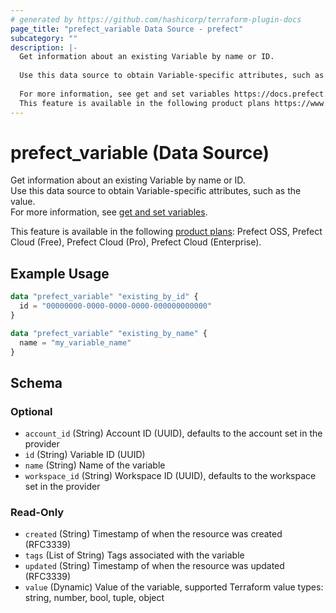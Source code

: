 ```yaml
---
# generated by https://github.com/hashicorp/terraform-plugin-docs
page_title: "prefect_variable Data Source - prefect"
subcategory: ""
description: |-
  Get information about an existing Variable by name or ID.
  
  Use this data source to obtain Variable-specific attributes, such as the value.
  
  For more information, see get and set variables https://docs.prefect.io/v3/develop/variables.
  This feature is available in the following product plans https://www.prefect.io/pricing: Prefect OSS, Prefect Cloud (Free), Prefect Cloud (Pro), Prefect Cloud (Enterprise).
---
```


# prefect_variable (Data Source)

Get information about an existing Variable by name or ID.
<br>
Use this data source to obtain Variable-specific attributes, such as the value.
<br>
For more information, see [get and set variables](https://docs.prefect.io/v3/develop/variables).


This feature is available in the following [product plans](https://www.prefect.io/pricing): Prefect OSS, Prefect Cloud (Free), Prefect Cloud (Pro), Prefect Cloud (Enterprise).

## Example Usage

```terraform
data "prefect_variable" "existing_by_id" {
  id = "00000000-0000-0000-0000-000000000000"
}

data "prefect_variable" "existing_by_name" {
  name = "my_variable_name"
}
```

<!-- schema generated by tfplugindocs -->
## Schema

### Optional

- `account_id` (String) Account ID (UUID), defaults to the account set in the provider
- `id` (String) Variable ID (UUID)
- `name` (String) Name of the variable
- `workspace_id` (String) Workspace ID (UUID), defaults to the workspace set in the provider

### Read-Only

- `created` (String) Timestamp of when the resource was created (RFC3339)
- `tags` (List of String) Tags associated with the variable
- `updated` (String) Timestamp of when the resource was updated (RFC3339)
- `value` (Dynamic) Value of the variable, supported Terraform value types: string, number, bool, tuple, object
